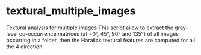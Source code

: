 # textural_multiple_images
Textural analysis for multiple images
This script allow to extract the gray-level co-occurrence matrices (at =0°, 45°, 90° and 135°) of all images occurring in a folder, then the Haralick textural features are computed for all the 4 direction. 
